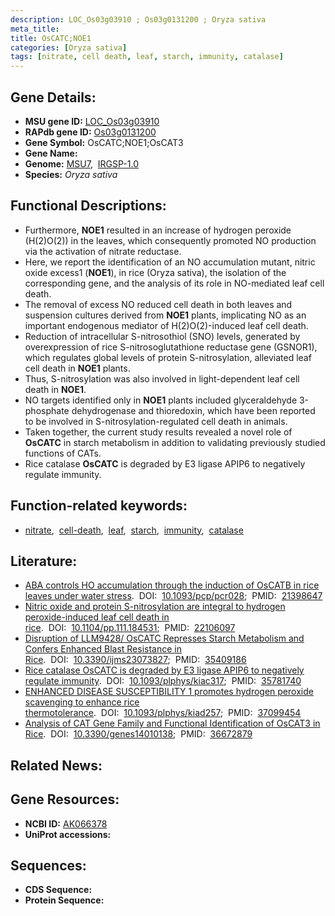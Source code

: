 ```yaml
---
description: LOC_Os03g03910 ; Os03g0131200 ; Oryza sativa
meta_title:
title: OsCATC;NOE1
categories: [Oryza sativa]
tags: [nitrate, cell death, leaf, starch, immunity, catalase]
---
```


## Gene Details:
- **MSU gene ID:** [LOC_Os03g03910](http://rice.uga.edu/cgi-bin/ORF_infopage.cgi?orf=LOC_Os03g03910)  
- **RAPdb gene ID:** [Os03g0131200](https://rapdb.dna.affrc.go.jp/locus/?name=Os03g0131200)  
- **Gene Symbol:** OsCATC;NOE1;OsCAT3
- **Gene Name:**
- **Genome:**  [MSU7](http://rice.uga.edu/),&nbsp;&nbsp;[IRGSP-1.0](https://rapdb.dna.affrc.go.jp/download/irgsp1.html)
- **Species:** *Oryza sativa*

## Functional Descriptions:
   - Furthermore, **NOE1** resulted in an increase of hydrogen peroxide (H(2)O(2)) in the leaves, which consequently promoted NO production via the activation of nitrate reductase.
   - Here, we report the identification of an NO accumulation mutant, nitric oxide excess1 (**NOE1**), in rice (Oryza sativa), the isolation of the corresponding gene, and the analysis of its role in NO-mediated leaf cell death.
   - The removal of excess NO reduced cell death in both leaves and suspension cultures derived from **NOE1** plants, implicating NO as an important endogenous mediator of H(2)O(2)-induced leaf cell death.
   - Reduction of intracellular S-nitrosothiol (SNO) levels, generated by overexpression of rice S-nitrosoglutathione reductase gene (GSNOR1), which regulates global levels of protein S-nitrosylation, alleviated leaf cell death in **NOE1** plants.
   - Thus, S-nitrosylation was also involved in light-dependent leaf cell death in **NOE1**.
   - NO targets identified only in **NOE1** plants included glyceraldehyde 3-phosphate dehydrogenase and thioredoxin, which have been reported to be involved in S-nitrosylation-regulated cell death in animals.
   - Taken together, the current study results revealed a novel role of **OsCATC** in starch metabolism in addition to validating previously studied functions of CATs.
   - Rice catalase **OsCATC** is degraded by E3 ligase APIP6 to negatively regulate immunity.

## Function-related keywords:
   - [nitrate](/tags/nitrate/),&nbsp;&nbsp;[cell-death](/tags/cell-death/),&nbsp;&nbsp;[leaf](/tags/leaf/),&nbsp;&nbsp;[starch](/tags/starch/),&nbsp;&nbsp;[immunity](/tags/immunity/),&nbsp;&nbsp;[catalase](/tags/catalase/)

## Literature:
   - [ABA controls HO accumulation through the induction of OsCATB in rice leaves under water stress](https://www.doi.org/10.1093/pcp/pcr028).&nbsp;&nbsp;DOI:&nbsp;&nbsp;[10.1093/pcp/pcr028](https://www.doi.org/10.1093/pcp/pcr028);&nbsp;&nbsp;PMID:&nbsp;&nbsp;[21398647](https://pubmed.ncbi.nlm.nih.gov/21398647/)
   - [Nitric oxide and protein S-nitrosylation are integral to hydrogen peroxide-induced leaf cell death in rice](https://www.doi.org/10.1104/pp.111.184531).&nbsp;&nbsp;DOI:&nbsp;&nbsp;[10.1104/pp.111.184531](https://www.doi.org/10.1104/pp.111.184531);&nbsp;&nbsp;PMID:&nbsp;&nbsp;[22106097](https://pubmed.ncbi.nlm.nih.gov/22106097/)
   - [Disruption of LLM9428/ OsCATC Represses Starch Metabolism and Confers Enhanced Blast Resistance in Rice](https://www.doi.org/10.3390/ijms23073827).&nbsp;&nbsp;DOI:&nbsp;&nbsp;[10.3390/ijms23073827](https://www.doi.org/10.3390/ijms23073827);&nbsp;&nbsp;PMID:&nbsp;&nbsp;[35409186](https://pubmed.ncbi.nlm.nih.gov/35409186/)
   - [Rice catalase OsCATC is degraded by E3 ligase APIP6 to negatively regulate immunity](https://www.doi.org/10.1093/plphys/kiac317).&nbsp;&nbsp;DOI:&nbsp;&nbsp;[10.1093/plphys/kiac317](https://www.doi.org/10.1093/plphys/kiac317);&nbsp;&nbsp;PMID:&nbsp;&nbsp;[35781740](https://pubmed.ncbi.nlm.nih.gov/35781740/)
   - [ENHANCED DISEASE SUSCEPTIBILITY 1 promotes hydrogen peroxide scavenging to enhance rice thermotolerance](https://www.doi.org/10.1093/plphys/kiad257).&nbsp;&nbsp;DOI:&nbsp;&nbsp;[10.1093/plphys/kiad257](https://www.doi.org/10.1093/plphys/kiad257);&nbsp;&nbsp;PMID:&nbsp;&nbsp;[37099454](https://pubmed.ncbi.nlm.nih.gov/37099454/)
   - [Analysis of CAT Gene Family and Functional Identification of OsCAT3 in Rice](https://www.doi.org/10.3390/genes14010138).&nbsp;&nbsp;DOI:&nbsp;&nbsp;[10.3390/genes14010138](https://www.doi.org/10.3390/genes14010138);&nbsp;&nbsp;PMID:&nbsp;&nbsp;[36672879](https://pubmed.ncbi.nlm.nih.gov/36672879/)

## Related News:

## Gene Resources:
- **NCBI ID:**  [AK066378](http://www.ncbi.nlm.nih.gov/nuccore/AK066378)
- **UniProt accessions:** [](https://www.uniprot.org/uniprotkb//entry)

## Sequences:
- **CDS Sequence:**
- **Protein Sequence:**
